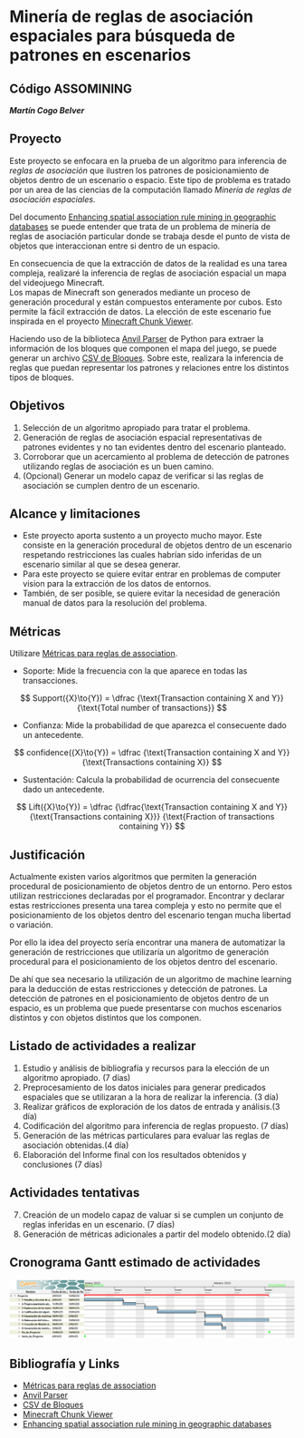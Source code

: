 # Minería de reglas de asociación espaciales para búsqueda de patrones en escenarios #

## Código ASSOMINING ##

***Martín Cogo Belver***

## Proyecto ##

Este proyecto se enfocara en la prueba de un algoritmo para inferencia de *reglas de asociación* que ilustren los patrones de posicionamiento de objetos dentro de un escenario o espacio. Este tipo de problema es tratado por un area de las ciencias de la computación llamado *Minería de reglas de asociación espaciales*.

Del documento [Enhancing spatial association rule mining in geographic databases] se puede entender que trata de un problema de minería de reglas de asociación particular donde se trabaja desde el punto de vista de objetos que interaccionan entre si dentro de un espacio.  

En consecuencia de que la extracción de datos de la realidad es una tarea compleja, realizaré la inferencia de reglas de asociación espacial un mapa del videojuego Minecraft.  
Los mapas de Minecraft son generados mediante un proceso de generación procedural y están compuestos enteramente por cubos. Esto permite la fácil extracción de datos. La elección de este escenario fue inspirada en el proyecto [Minecraft Chunk Viewer].

Haciendo uso de la biblioteca [Anvil Parser] de Python para extraer la información de los bloques que componen el mapa del juego, se puede generar un archivo [CSV de Bloques]. Sobre este, realizara la inferencia de reglas que puedan representar los patrones y relaciones entre los distintos tipos de bloques.



## Objetivos ##  

1. Selección de un algoritmo apropiado para tratar el problema.
2. Generación de reglas de asociación espacial representativas de patrones evidentes y no tan evidentes dentro del escenario planteado.
3. Corroborar que un acercamiento al problema de detección de patrones utilizando reglas de asociación es un buen camino.
4. (Opcional) Generar un modelo capaz de verificar si las reglas de asociación se cumplen dentro de un escenario.

## Alcance y limitaciones ##

+ Este proyecto aporta sustento a un proyecto mucho mayor. Este consiste en la generación procedural de objetos dentro de un escenario respetando restricciones las cuales habrían sido inferidas de un escenario similar al que se desea generar.
+ Para este proyecto se quiere evitar entrar en problemas de computer vision para la extracción de los datos de entornos.
+ También, de ser posible, se quiere evitar la necesidad de generación manual de datos para la resolución del problema.  

## Métricas ##

Utilizare [Métricas para reglas de association].

+ Soporte: Mide la frecuencia con la que aparece en todas las transacciones.

$$
Support({X}\to{Y})  = \dfrac
{\text{Transaction containing X and Y}}
{\text{Total number of transactions}}
$$

+ Confianza: Mide la probabilidad de que aparezca el consecuente dado un antecedente.

$$
confidence({X}\to{Y})  = \dfrac
{\text{Transaction containing X and Y}}
{\text{Transactions containing X}}
$$

+ Sustentación: Calcula la probabilidad de ocurrencia del consecuente dado un antecedente.  

$$
Lift({X}\to{Y})  = \dfrac
{\dfrac{\text{Transaction containing X and Y}}
{\text{Transactions containing X}}}
{\text{Fraction of transactions containing Y}}
$$

## Justificación ##

Actualmente existen varios algoritmos que permiten la generación procedural de posicionamiento de objetos dentro de un  entorno. Pero estos utilizan restricciones declaradas por el programador. Encontrar y declarar estas restricciones presenta una tarea compleja y esto no permite que el posicionamiento de los objetos dentro del escenario tengan mucha libertad o variación.  

Por ello la idea del proyecto sería encontrar una manera de automatizar la generación de restricciones que utilizaría un algoritmo de generación procedural para el posicionamiento de los objetos dentro del escenario.

De ahí que sea necesario la utilización de un algoritmo de machine learning para la deducción de estas restricciones y detección de patrones. La detección de patrones en el posicionamiento de objetos dentro de un espacio, es un problema que puede presentarse con muchos escenarios distintos y con objetos distintos que los componen.  

## Listado de actividades a realizar ##

1. Estudio y análisis de bibliografía y recursos para la elección de un algoritmo apropiado. (7 días)
2. Preprocesamiento de los datos iniciales para generar predicados espaciales que se utilizaran a la hora de realizar la inferencia. (3 día)
3. Realizar gráficos de exploración de los datos de entrada y análisis.(3 día)
4. Codificación del algoritmo para inferencia de reglas propuesto. (7 días)
5. Generación de las métricas particulares para evaluar las reglas de asociación obtenidas.(4 día)
6. Elaboración del Informe final con los resultados obtenidos y conclusiones (7 días)

## Actividades tentativas ##

7. Creación de un modelo capaz de valuar si se cumplen un conjunto de reglas inferidas en un escenario. (7 días)
8. Generación de métricas adicionales a partir del modelo obtenido.(2 día)

## Cronograma Gantt estimado de actividades ##

![Gantt de Anteproyecto](./Images/AnteproyectoGantt.png)

## Bibliografía y Links ##

+ [Métricas para reglas de association]
+ [Anvil Parser]
+ [CSV de Bloques]
+ [Minecraft Chunk Viewer]
+ [Enhancing spatial association rule mining in geographic databases]

[Enhancing spatial association rule mining in geographic databases]:https://www.lume.ufrgs.br/handle/10183/7841
[Minecraft Chunk Viewer]:https://pessimistress.github.io/minecraft/
[CSV de Bloques]:.\Minecraft\chunkTest.csv
[Anvil Parser]:https://github.com/matcool/anvil-parser
[Métricas para reglas de association]:https://towardsdatascience.com/association-rules-2-aa9a77241654
